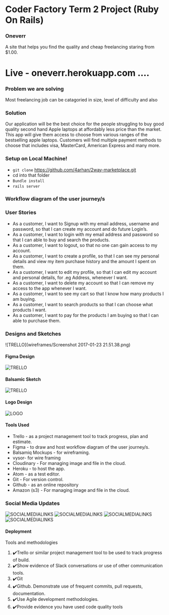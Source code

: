 # Coder Factory Term 2 Project (Ruby On Rails)

### Oneverr

A site that helps you find the quality and cheap freelancing staring from $1.00.

# Live - oneverr.herokuapp.com ….

### Problem we are solving

Most freelancing job can be catagoried in size, level of difficulty and also 

### Solution

Our application will be the best choice for the people struggling to buy good quality second hand Apple laptops at affordably less price than the market. This app will give them access to choose from various ranges of the bestselling apple laptops. Customers will find multiple payment methods to choose that includes visa, MasterCard, American Express and many more.

### Setup on Local Machine!
- ```git clone``` https://github.com/4arhan/2way-marketplace.git
- cd into that folder
- ```Bundle install```
- ```rails server```

### Workflow diagram of the user journey/s

### User Stories

* As a customer, I want to Signup with my email address, username and password, so that I can create my account and do future Login’s.
* As a customer, I want to login with my email address and password so that I can able to buy and search the products.
* As a customer, I want to logout, so that no one can gain access to my account.
* As a customer, I want to create a profile, so that I can see my personal details and view my item purchase history and the amount I spent on  them.
* As a customer, I want to edit my profile, so that I can edit my account and personal details, for .eg Address, whenever I want.
* As a customer, I want to delete my account so that I can remove my access to the app whenever I want.
* As a customer, I want to see my cart so that I know how many products I am buying.
* As a customer, I want to search products so that I can choose what products I want.
* As a customer, I want to pay for the products I am buying so that I can able to purchase them.


### Designs and Sketches


![TRELLO](wireframes/Screenshot 2017-01-23 21.51.38.png)

#### Figma Design
![TRELLO](wireframes/Screenshot_2017-01-12_10.48.24.png)

#### Balsamic Sketch
![TRELLO](wireframes/Screenshot_2017-01-12_10.51.26.png)

#### Logo Design
![LOGO](/wireframes/Logomakr_22KQNN.png)

#### Tools Used

* Trello - as a project management tool to track progress, plan and estimate.
* Figma - to draw and host workflow diagram of the user journey/s.
* Balsamiq Mockups - for wireframing.
* vysor- for wire framing
* Cloudinary - For managing image and file in the cloud.
* Heroku - to host the app.
* Atom - as a test editor.
* Git - For version control.
* Github - as an online repository
* Amazon (s3) - For managing image and file in the cloud.



### Social Media Updates
![SOCIALMEDIALINKS](/wireframes/sm1.png)
![SOCIALMEDIALINKS](/wireframes/sm2.png)
![SOCIALMEDIALINKS](/wireframes/sm3.png)
![SOCIALMEDIALINKS](/wireframes/sm4.png)

#### Deployment



Tools and methodologies

1. ✔️Trello or similar project management tool to be used to track progress of build.
2. ✔️Show evidence of Slack conversations or use of other communication tools.
3. ✔️Git
4. ✔️Github. Demonstrate use of frequent commits, pull requests, documentation.
5. ✔️Use Agile development methodologies.
6. ✔️Provide evidence you have used code quality tools

